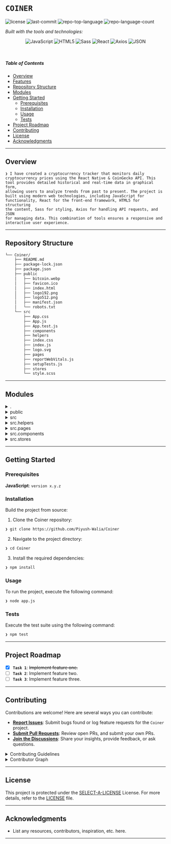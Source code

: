 # `COINER`

<p align="left">
	<img src="https://img.shields.io/github/license/Piyush-Walia/Coiner?style=flat&logo=opensourceinitiative&logoColor=white&color=0080ff" alt="license">
	<img src="https://img.shields.io/github/last-commit/Piyush-Walia/Coiner?style=flat&logo=git&logoColor=white&color=0080ff" alt="last-commit">
	<img src="https://img.shields.io/github/languages/top/Piyush-Walia/Coiner?style=flat&color=0080ff" alt="repo-top-language">
	<img src="https://img.shields.io/github/languages/count/Piyush-Walia/Coiner?style=flat&color=0080ff" alt="repo-language-count">
</p>
<p align="left">
		<em>Built with the tools and technologies:</em>
</p>
<p align="center">
	<img src="https://img.shields.io/badge/JavaScript-F7DF1E.svg?style=flat&logo=JavaScript&logoColor=black" alt="JavaScript">
	<img src="https://img.shields.io/badge/HTML5-E34F26.svg?style=flat&logo=HTML5&logoColor=white" alt="HTML5">
	<img src="https://img.shields.io/badge/Sass-CC6699.svg?style=flat&logo=Sass&logoColor=white" alt="Sass">
	<img src="https://img.shields.io/badge/React-61DAFB.svg?style=flat&logo=React&logoColor=black" alt="React">
	<img src="https://img.shields.io/badge/Axios-5A29E4.svg?style=flat&logo=Axios&logoColor=white" alt="Axios">
	<img src="https://img.shields.io/badge/JSON-000000.svg?style=flat&logo=JSON&logoColor=white" alt="JSON">
</p>

<br>

#####  Table of Contents

- [ Overview](#-overview)
- [ Features](#-features)
- [ Repository Structure](#-repository-structure)
- [ Modules](#-modules)
- [ Getting Started](#-getting-started)
    - [ Prerequisites](#-prerequisites)
    - [ Installation](#-installation)
    - [ Usage](#-usage)
    - [ Tests](#-tests)
- [ Project Roadmap](#-project-roadmap)
- [ Contributing](#-contributing)
- [ License](#-license)
- [ Acknowledgments](#-acknowledgments)

---

##  Overview

<code>❯ I have created a cryptocurrency tracker that monitors daily cryptocurrency prices using the React Native & CoinGecko API. This tool provides detailed historical and real-time data in graphical form, allowing users to analyze trends from past to present. The project is built using modern web technologies, including JavaScript for functionality, React for the front-end framework, HTML5 for structuring the content, Sass for styling, Axios for handling API requests, and JSON for managing data. This combination of tools ensures a responsive and interactive user experience.</code>

---

##  Repository Structure

```sh
└── Coiner/
    ├── README.md
    ├── package-lock.json
    ├── package.json
    ├── public
    │   ├── bitcoin.webp
    │   ├── favicon.ico
    │   ├── index.html
    │   ├── logo192.png
    │   ├── logo512.png
    │   ├── manifest.json
    │   └── robots.txt
    └── src
        ├── App.css
        ├── App.js
        ├── App.test.js
        ├── components
        ├── helpers
        ├── index.css
        ├── index.js
        ├── logo.svg
        ├── pages
        ├── reportWebVitals.js
        ├── setupTests.js
        ├── stores
        └── style.scss
```

---

##  Modules

<details closed><summary>.</summary>

| File | Summary |
| --- | --- |
| [package.json](https://github.com/Piyush-Walia/Coiner/blob/main/package.json) | <code>❯ REPLACE-ME</code> |
| [package-lock.json](https://github.com/Piyush-Walia/Coiner/blob/main/package-lock.json) | <code>❯ REPLACE-ME</code> |

</details>

<details closed><summary>public</summary>

| File | Summary |
| --- | --- |
| [index.html](https://github.com/Piyush-Walia/Coiner/blob/main/public/index.html) | <code>❯ REPLACE-ME</code> |
| [manifest.json](https://github.com/Piyush-Walia/Coiner/blob/main/public/manifest.json) | <code>❯ REPLACE-ME</code> |
| [robots.txt](https://github.com/Piyush-Walia/Coiner/blob/main/public/robots.txt) | <code>❯ REPLACE-ME</code> |

</details>

<details closed><summary>src</summary>

| File | Summary |
| --- | --- |
| [reportWebVitals.js](https://github.com/Piyush-Walia/Coiner/blob/main/src/reportWebVitals.js) | <code>❯ REPLACE-ME</code> |
| [App.test.js](https://github.com/Piyush-Walia/Coiner/blob/main/src/App.test.js) | <code>❯ REPLACE-ME</code> |
| [setupTests.js](https://github.com/Piyush-Walia/Coiner/blob/main/src/setupTests.js) | <code>❯ REPLACE-ME</code> |
| [style.scss](https://github.com/Piyush-Walia/Coiner/blob/main/src/style.scss) | <code>❯ REPLACE-ME</code> |
| [App.js](https://github.com/Piyush-Walia/Coiner/blob/main/src/App.js) | <code>❯ REPLACE-ME</code> |
| [App.css](https://github.com/Piyush-Walia/Coiner/blob/main/src/App.css) | <code>❯ REPLACE-ME</code> |
| [index.js](https://github.com/Piyush-Walia/Coiner/blob/main/src/index.js) | <code>❯ REPLACE-ME</code> |
| [index.css](https://github.com/Piyush-Walia/Coiner/blob/main/src/index.css) | <code>❯ REPLACE-ME</code> |

</details>

<details closed><summary>src.helpers</summary>

| File | Summary |
| --- | --- |
| [debounce.js](https://github.com/Piyush-Walia/Coiner/blob/main/src/helpers/debounce.js) | <code>❯ REPLACE-ME</code> |

</details>

<details closed><summary>src.pages</summary>

| File | Summary |
| --- | --- |
| [Show.jsx](https://github.com/Piyush-Walia/Coiner/blob/main/src/pages/Show.jsx) | <code>❯ REPLACE-ME</code> |
| [Home.jsx](https://github.com/Piyush-Walia/Coiner/blob/main/src/pages/Home.jsx) | <code>❯ REPLACE-ME</code> |

</details>

<details closed><summary>src.components</summary>

| File | Summary |
| --- | --- |
| [Listitem.jsx](https://github.com/Piyush-Walia/Coiner/blob/main/src/components/Listitem.jsx) | <code>❯ REPLACE-ME</code> |
| [Header.jsx](https://github.com/Piyush-Walia/Coiner/blob/main/src/components/Header.jsx) | <code>❯ REPLACE-ME</code> |

</details>

<details closed><summary>src.stores</summary>

| File | Summary |
| --- | --- |
| [ShowStore.js](https://github.com/Piyush-Walia/Coiner/blob/main/src/stores/ShowStore.js) | <code>❯ REPLACE-ME</code> |
| [HomeStore.js](https://github.com/Piyush-Walia/Coiner/blob/main/src/stores/HomeStore.js) | <code>❯ REPLACE-ME</code> |

</details>

---

##  Getting Started

###  Prerequisites

**JavaScript**: `version x.y.z`

###  Installation

Build the project from source:

1. Clone the Coiner repository:
```sh
❯ git clone https://github.com/Piyush-Walia/Coiner
```

2. Navigate to the project directory:
```sh
❯ cd Coiner
```

3. Install the required dependencies:
```sh
❯ npm install
```

###  Usage

To run the project, execute the following command:

```sh
❯ node app.js
```

###  Tests

Execute the test suite using the following command:

```sh
❯ npm test
```

---

##  Project Roadmap

- [X] **`Task 1`**: <strike>Implement feature one.</strike>
- [ ] **`Task 2`**: Implement feature two.
- [ ] **`Task 3`**: Implement feature three.

---

##  Contributing

Contributions are welcome! Here are several ways you can contribute:

- **[Report Issues](https://github.com/Piyush-Walia/Coiner/issues)**: Submit bugs found or log feature requests for the `Coiner` project.
- **[Submit Pull Requests](https://github.com/Piyush-Walia/Coiner/blob/main/CONTRIBUTING.md)**: Review open PRs, and submit your own PRs.
- **[Join the Discussions](https://github.com/Piyush-Walia/Coiner/discussions)**: Share your insights, provide feedback, or ask questions.

<details closed>
<summary>Contributing Guidelines</summary>

1. **Fork the Repository**: Start by forking the project repository to your github account.
2. **Clone Locally**: Clone the forked repository to your local machine using a git client.
   ```sh
   git clone https://github.com/Piyush-Walia/Coiner
   ```
3. **Create a New Branch**: Always work on a new branch, giving it a descriptive name.
   ```sh
   git checkout -b new-feature-x
   ```
4. **Make Your Changes**: Develop and test your changes locally.
5. **Commit Your Changes**: Commit with a clear message describing your updates.
   ```sh
   git commit -m 'Implemented new feature x.'
   ```
6. **Push to github**: Push the changes to your forked repository.
   ```sh
   git push origin new-feature-x
   ```
7. **Submit a Pull Request**: Create a PR against the original project repository. Clearly describe the changes and their motivations.
8. **Review**: Once your PR is reviewed and approved, it will be merged into the main branch. Congratulations on your contribution!
</details>

<details closed>
<summary>Contributor Graph</summary>
<br>
<p align="left">
   <a href="https://github.com{/Piyush-Walia/Coiner/}graphs/contributors">
      <img src="https://contrib.rocks/image?repo=Piyush-Walia/Coiner">
   </a>
</p>
</details>

---

##  License

This project is protected under the [SELECT-A-LICENSE](https://choosealicense.com/licenses) License. For more details, refer to the [LICENSE](https://choosealicense.com/licenses/) file.

---

##  Acknowledgments

- List any resources, contributors, inspiration, etc. here.

---
